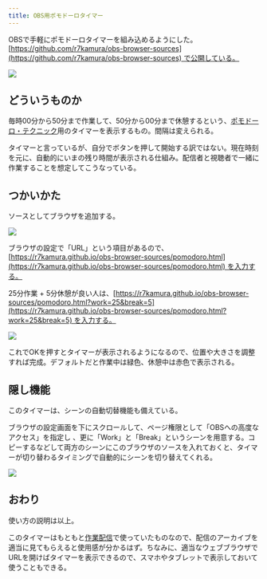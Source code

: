 ```yaml
---
title: OBS用ポモドーロタイマー
---
```

OBSで手軽にポモドーロタイマーを組み込めるようにした。[https://github.com/r7kamura/obs-browser-sources](https://github.com/r7kamura/obs-browser-sources) で公開している。

![](https://lh3.googleusercontent.com/docs/ADP-6oG2eQbsuQw1SiH1ghzsFw1EYawsBfuIWbmx8EgghE6zz-Wqp3T2wSZPUqJ1zfEeO4ss3gh6P9xExcuzdpk6HDGxSutPeZs4QFo3PK28BmFJ3VId6t1aXeT-r32HawGyvF1TBKJtumH4A9b2de4iWxtbGD2HXqg2lGCbq0pBvMaowJn9PXCD4j02tstNzDMllB_4Kyvo6NBJ_Atxh6nBXBPdh65ZHyj0EPc8Fzxbcrz75CVMKF0H0auGEzzSGpcHyXkCsqRKpz2kdnMfIx54fmRV3OrhZ0kXTVIbw5U97cgHvXMpb0Zv_xOLx6nVf9XOwj5MHQUmaP_No6U0RTB4GV9RMtmm47edPoBugjCDWivUQAnsF-9v-ztruQLCpmKoklxkqJmM8LA05DuadM2czKgz8sjnfU0Om97x6MJAeHmYobpK2lTtqECSIMNrDChCA61vJXOAySiamLt8knfUa8VXnoMQTThSq_x4W9hVqqvYAiDi3Qr7WGRA9Q-TSXh5_7MQCnbfP_fhwX3AytVbql-U2cVm4MgUsP_w_63ZYIsyC5JVD8wgousYl9dbCVWrJEHA8b_BhVdC1OXypJQAdOz7Upo2tctDe2tFWBfwvhIjQGRBNA3SqfQmbg1h2OS12or4IM_39mFqTmN6YVNIpSxA2RBus3nhdOYmCcRK_11ZPBKbTE_0ij1Kna5x9H7N2patpzI-8wcK-tsLWYo5cZegr3HzPnWg3e-_KFP50PTaMw_SRjKi_shUgiXQPqYlNsU8BONckIYo1_b6NSSNvPqrBjFEYR44DEsCfFJLceyyb3Z5AGfvk0CHCQR-CY37G3B074ApYjAXuKlmSZW3mfToZvTR_fjqbGAaHli7wUkuOqMhw1ifL94znv-vwNvDDiA3lLDbKYQnkKB-xNHrDFas3BPG7UdVNoGU3CsVjACTdgjcjyTvhmA_lI1V20LxIxdsPyEQTKRdPnxSSVe89N-hpYxlyaclL1QvaBE0E6Xd5RJYHO2zuejP_2fm9cEdO_82CVu_FGDPJ_NN-malsH7-aC_iqcAXB1BDhl251xSe4dm2Ht57LPgrMR5T5YTuvJWGn_53wvGKF1u2WGIRB8EpbwEatA2lK-4-ACAeOUViqXrQxL61IUHbFlpPI07-rXVnQ4fzbHNClqi5GNck-23r0r4jN18tZP7h4-ryn9slXt_-CBJQVLwAuB6t82Lv9EpPKixlPKY3UGU8g5KYnmZESnYzOutUZcPKQQAsnjwLTpbt)

どういうものか
-------

毎時00分から50分まで作業して、50分から00分まで休憩するという、[ポモドーロ・テクニック](https://ja.wikipedia.org/wiki/%E3%83%9D%E3%83%A2%E3%83%89%E3%83%BC%E3%83%AD%E3%83%BB%E3%83%86%E3%82%AF%E3%83%8B%E3%83%83%E3%82%AF)用のタイマーを表示するもの。間隔は変えられる。

タイマーと言っているが、自分でボタンを押して開始する訳ではない。現在時刻を元に、自動的にいまの残り時間が表示される仕組み。配信者と視聴者で一緒に作業することを想定してこうなっている。

つかいかた
-----

ソースとしてブラウザを追加する。

![](https://lh3.googleusercontent.com/docs/ADP-6oHbAB7XDeuOpQVs-Kr4wpjgjnIw36IhvTOtNf0HkhmT6ByMtZspJieY6fOs4FXBtWE_fSlD4LwLxm-rptot0VJtxHFfRuJzzToZpyjaE7UtQOvrWa7IREOqpQsrmyyTW7Ud5kuPwjq3SR5Km8TGlmDJYF4NC7IerdlYU9jEGzlHYiL6atrTbblkNnI7ngO6mRF5l0qG13xjvQPQrzqvx0IXalxVhQHII0_yyBF0UjdVD8CN1ZKRk9g0cHxfzmAhpKK1didJgbibQo1QxDKHyKm4miZhZEeQam9iGeu78kFPNn7Ntqcwp6un8NXp-FFU5FAU-1GKMRl8991wk36qNInLIXjy--tRWfzwjuDp9lHRF1Kik9fsao946Rgymza46aFtkj9lU9qq3Fv-8dR73F6BmV1-loQDhArAM-4njkRU6kKUb4lH9xBtktDDB27JQ0IG2UkeNynVMkyASP1QSo2l6HFTbUuu8PJhJpuBse3ZZ2hEkkY93ohKd6mQx7rjMQ3y_6rbDSHA80BpiVK4iN4txqKzPPzQ6hiDB70Qn7k6dZCRM-bmXMK73L_4alfvLUGFgYOmIiVBVdLdtPZleX4Ev3zlODp7a8mvMxC0hPH3aIrLpE676RqLaQxbhQn1V2Kf_oX5y_VvtJJbn87Aw16pJ0_Ix0jWDHfGEteopuaCkOTq49lJbn0PmU-WxckAoLRV-QKaLwXS-Afep6VDd8oTJVJrUvoFaef20ROhWtChHeWACNt7KXo-a4FQzQMVIjXv6DwshKInOhYzNs7hCXKwUH0f2VlW2IuZG5tbLDFgTFmvvNHRnFOkimTDkIpgB6WiMkCX-Tz2xWfK6q8FkmfOdig0AZlgctkGoSz9boC--pZtEnrR6lOl2sbhTLFL_M0GOnOi4sXR2pT_EmjJ5vdmhRX1B5fOocQ1CzocrfBXvhyMTCCM3mHcSktucg985Z7ShUpXV5tkBlfXkr_eEk1CayjwFswO0sEQ-Zbb2wr1I6Qo_aJXwLqNW0EvhErSLCOrOr8hwDW_8i5aGPZXSmrQ6OJ4KAzAh90xUsAJCwFOerd_XnwRB1BcHW-QwIlUqKsG1ImMVR6jtgwb9RNHkelbFpH2bP-nZ4hzfE2O4CE-lSBp_Gw4exe-YNiBL6FMVmx-ugstloIHsr55gRxEueNv9rRB1sJ0fg7M7enCYG0OlFp5oG5ljGbTPhaOhmWLsbJMlaIKBSBbayNPdCfFUe5LFJE8I9TxoHfPe7laNZa3wrF8)

ブラウザの設定で「URL」という項目があるので、[https://r7kamura.github.io/obs-browser-sources/pomodoro.html](https://r7kamura.github.io/obs-browser-sources/pomodoro.html) を入力する。

25分作業 + 5分休憩が良い人は、[https://r7kamura.github.io/obs-browser-sources/pomodoro.html?work=25&break=5](https://r7kamura.github.io/obs-browser-sources/pomodoro.html?work=25&break=5) を入力する。

![](https://lh3.googleusercontent.com/docs/ADP-6oFtpBPTSsSEzABzTnqcSOn1dfRyB1ms_L7PAhS83BObeAkTBm38MRumVrX5wCrXuJoxidveMCQJyPr63wVN7vtrSsZ887E4Pw7_zKQ6sxYwevYownDp4kgW2CCsOQRG4I3IQfQfJcF7iyPYe6WjbWeQ5F4OfYe7gFAGItBQMFJhici8bmRaRLftkNuBj_R8T_IUCprrrYJREzHUWJplq-MXDrmAIzMaVCs3ruCPtn2tdFvpN4ZaLwVHDzFd8uzGSeJ9ZRA6GiMKO5mehSn_UQruxHqtW4ZKATpXZndQ1tAiu4OTOzIEvQv55zmULQZ-M3SloEwUawFyYjoEvebTgjknsLjbYgKIS7PBQVa8kGNlcyWKgJK8BBytJiepOTo1lbU7upIK0dh9HkAA8JUYtaNP6qcCrK2pUx_taoDOAz8ha_ekI-yKrJhg-lP1OBgxQenQgGXFmW3kE8F2GrpPIpb5vKq33LCjr6159FupLrMrW9leJgmIbARxBRH7T-Kt3bVIw-MiOfIkOFMoxguQ-GqWxuwkWJv043kPGvk2zP2ni5W8iaUW3PSytSTGHhhZwuTtx0CefPsB-fXQibG5K6KHM4QeG7bBbmV7xopWpO2Pp9E6xWUX9k3469Hg4KQ8OY3OYBBYufg-ASrZXjgAG-4FNIw9JzijUTruJxAy8HAIf4zecivrl6oSjCztXIYKzJusZwutj30esZHycx1QXCAdGyoHQcXU0oXglAOeMA1IxYj4o7PQLrqaY9PuRO6UpO-v7YKrR4YoWIUMKEMxsnkbVRqwgnvtNXL_F4D_SPBJxUNHZaUufkD--S7eBWsz0My7J00-n3IbW7Qtv0U7TOPCf68Y2r-hKG7O-_kluoqey-wJmd1wOd7ppXkxD_uVK1JMqTNN-aA6rjuDLL2S8NNTLZAB2fRobXPC3WYWCt7JJAyDkZy1B1m0SFsW1qPi9V86GYxonYYV8AKFVg_Ubf-pYO2ordOgJGYmoeDP9Jxt7WLnCSTGzJXl-r-m--RgJkXersQ-0MEiJ3fyLPRivGMxllwqcTFP3PPQ6EBYOfoZLpfbG6U4X_m2RO9C9BfBs3wCCj5PYgJa_HsceOMNfMpupFvxy2OmyLJS0Ghz5bj_X2VEOarbh5c8osak8_HODAQSQ9B8qYVTCLyngqgnPo_0CILb1WyCK7cCNdjtA2gujlol9L0NXZcDxPQCA0iZQL19K2KluBCzZtkCcablxMDOYrE6I427WCa6uMzExhaR2kKh)

これでOKを押すとタイマーが表示されるようになるので、位置や大きさを調整すれば完成。デフォルトだと作業中は緑色、休憩中は赤色で表示される。

隠し機能
----

このタイマーは、シーンの自動切替機能も備えている。

ブラウザの設定画面を下にスクロールして、ページ権限として「OBSへの高度なアクセス」を指定し 、更に「Work」と「Break」というシーンを用意する。コピーするなどして両方のシーンにこのブラウザのソースを入れておくと、タイマーが切り替わるタイミングで自動的にシーンを切り替えてくれる。

![](https://lh3.googleusercontent.com/docs/ADP-6oFwP-V1451Ytn6gOPWZeuo41A5Z8HOZvr-iACA6WOmV1EIpW4Ni19hgxqVbXcnWIY9BkrTQJyObKQAhM75MKMnEwNF3Y4HISsvif4SrftGrVyMSWkeo2xzm7KJalIfBqbm8yGbzXhtvYKL-PtrerglvXoKSkqGYoGLS2SlFfL5YpumpG3g8QqDU_Zdi7Ne_hq8lb4yygsWr9fou3EunAILBfxKRxASa5cU2_9q3I5t8L1ves0eoRQJ_19vhgmSEXdKF0svIbZyuFR6hImYyORM9jklhj38iK6s8OEGuXl4lxTCNGJAYdlK69WWmyB64dE3sPwYCGCFy5htlXDNuJ7XloCPAYj_o5_Fgbbszwl3NP8-7V7wbIB-WHgsu4IVYI0SHpPaEaTaWKMfj8q1Wd2D_R50GBu6pzeOAHFbvIAg4ynt8TywsT5a0AvkWCEQ7rcBr_KCRtbQEIBhNiQTtJxTGhDl2AFUt0O4faq0561XSkNCoe8mo5j5yu-aMpkjmTQmiyGRzx5cpexnj5_iAtfoPGPQRA-I9sj4EOmBgoEPEpgCuDNL-DXDXC0V8seORwfHwQCdmzY8k2ds-0zcFEYbAiNgV4jVgQ-KZ-COYFioJ2epXTmg7SeQylp-e0FvAEEFQ3jbHE9TZdyl5VWqH9z6jNfoDhB2dDMo7GkAsy4E-Jmq6lvru97FiQReNF2-iZlOnS-z7rXJXDiJf1_sz_EhyatKLBWJfwFYQlYgAmEBia3u2XCepxYQj4JG7eKyRRb7G4ZcgECZLJFWEC0G3J4Ced5CxyiuRhwS39yvS7PkxAaJxg1flGaNDU0dyUW0gssCBrxuzcrZOS3lU6uPSznd8NId9MzqFbkc_2EkbCIPFtICfVajO-mfZTfdnhsBmC30ahRMRxr-Qt_GfFqOKs5oLgF7-YJyM3tlY0_pK-TV9CYP3wa9izuKd9f1TIqbmf7-gut6JHyLr933ti4wgQ7Nc2cNY8_KYEeHqptzEctG3GeuzKfTmZMM0CpkWEmeilvWJTC4Gizqd3gSJ3qACMyxGyAbjAUgeq3ouX52J2cn6e_jjqzS3qzvWyliYmrFngTvWHj-eIn-1rvSvml8nyITyZ9m6Qm8OKkE3IO7tNjAO35EQRYw0LNPh3SNraclU4apIT3sghtAkPgJynsc96msEpptVADvp5gMsVVl2URX1ZMEKbFQArzUyKPpEPAcXa23VduhOwOtolneAmuo0P1wNlwRQNs1oqpOIOi1QP1oLxeX-)

おわり
---

使い方の説明は以上。

このタイマーはもともと[作業配信](https://www.youtube.com/channel/UC5s-KpSDGzxWPWNv94PnJHw)で使っていたものなので、配信のアーカイブを適当に見てもらえると使用感が分かるはず。ちなみに、適当なウェブブラウザでURLを開けばタイマーを表示できるので、スマホやタブレットで表示しておいて使うこともできる。
